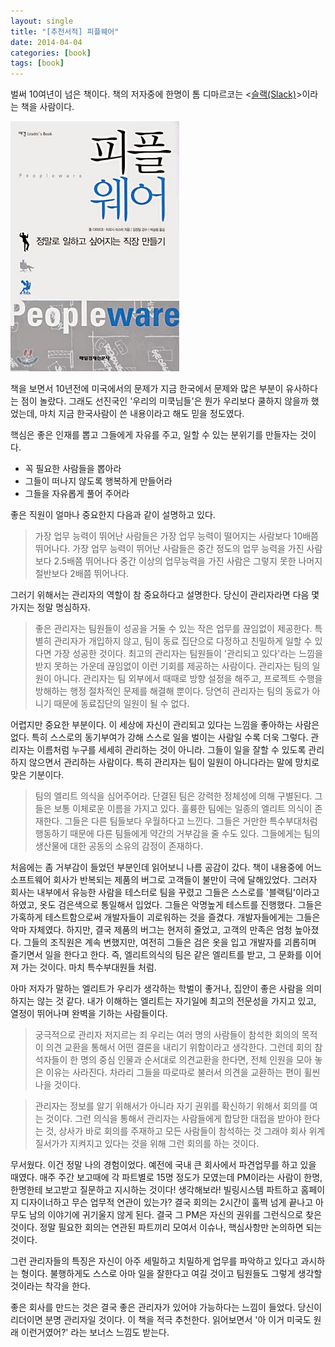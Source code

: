 ```yaml
---
layout: single
title: "[추천서적] 피플웨어"
date: 2014-04-04
categories: [book]
tags: [book]
---
```


벌써 10여년이 넘은 책이다.
책의 저자중에 한명이 톰 디마르코는 <[슬랙(Slack)](/book/2013/08/13/2013-08-13-book-slack)>이라는 책을 사람이다.

![peopleware](/assets/images/peopleware.jpg)

책을 보면서 10년전에 미국에서의 문제가 지금 한국에서 문제와 많은 부분이 유사하다는 점이 놀랐다.
그래도 선진국인 '우리의 미쿡님들'은 뭔가 우리보다 쿨하지 않을까 했었는데, 마치 지금 한국사람이 쓴 내용이라고 해도 믿을 정도였다.

핵심은 좋은 인재를 뽑고 그들에게 자유를 주고, 일할 수 있는 분위기를 만들자는 것이다.

-   꼭 필요한 사람들을 뽑아라
-   그들이 떠나지 않도록 행복하게 만들어라
-   그들을 자유롭게 풀어 주어라

좋은 직원이 얼마나 중요한지 다음과 같이 설명하고 있다.

> 가장 업무 능력이 뛰어난 사람들은 가장 업무 능력이 떨어지는 사람보다 10배쯤 뛰어나다.
> 가장 업무 능력이 뛰어난 사람들은 중간 정도의 업무 능력을 가진 사람보다 2.5배쯤 뛰어나다
> 중간 이상의 업무능력을 가진 사람은 그렇지 못한 나머지 절반보다 2배쯤 뛰어나다.

그러기 위해서는 관리자의 역할이 참 중요하다고 설명한다.
당신이 관리자라면 다음 몇 가지는 정말 명심하자.

> 좋은 관리자는 팀원들이 성공을 거둘 수 있는 작은 업무를 끊임없이 제공한다.
> 특별히 관리자가 개입하지 않고, 팀이 동료 집단으로 다정하고 친밀하게 일할 수 있다면 가장 성공한 것이다.
> 최고의 관리자는 팀원들이 '관리되고 있다'라는 느낌을 받지 못하는 가운데 끊임없이 이런 기회를 제공하는 사람이다.
> 관리자는 팀의 일원이 아니다. 관리자는 팀 외부에서 때때로 방향 설정을 해주고, 프로젝트 수행을 방해하는 행정 절차적인 문제를 해결해 뿐이다.
> 당연히 관리자는 팀의 동료가 아니기 때문에 동료집단의 일원이 될 수 없다.

어렵지만 중요한 부분이다. 이 세상에 자신이 관리되고 있다는 느낌을 좋아하는 사람은 없다. 특히 스스로의 동기부여가 강해 스스로 일을 벌이는 사람일 수록 더욱 그렇다.
관리자는 이름처럼 누구를 세세히 관리하는 것이 아니라. 그들이 일을 잘할 수 있도록 관리하지 않으면서 관리하는 사람이다.
특히 관리자는 팀이 일원이 아니다라는 말에 망치로 맞은 기분이다.

> 팀의 엘리트 의식을 심어주어라.
> 단결된 팀은 강력한 정체성에 의해 구별된다.
> 그들은 보통 이체로운 이름을 가지고 있다. 훌륭한 팀에는 일종의 엘리트 의식이 존재한다.
> 그들은 다른 팀들보다 우월하다고 느낀다. 그들은 거만한 특수부대처럼 행동하기 때문에 다른 팀들에게 약간의 거부감을 줄 수도 있다. 그들에게는 팀의 생산물에 대한 공동의 소유의 감정이 존재하다.

처음에는 좀 거부감이 들었던 부분인데 읽어보니 나름 공감이 갔다.
책이 내용중에 어느 소프트웨어 회사가 반복되는 제품의 버그로 고객들이 불만이 극에 달해있었다.
그러자 회사는 내부에서 유능한 사람을 테스터로 팀을 꾸렸고 그들은 스스로를 '블랙팀'이라고 하였고,
옷도 검은색으로 통일해서 입었다. 그들은 악명높게 테스트를 진행했다. 그들은 가혹하게 테스트함으로써
개발자들이 괴로워하는 것을 즐겼다. 개발자들에게는 그들은 악마 자체였다.
하지만, 결국 제품의 버그는 현저히 줄었고, 고객의 만족은 엄청 높아졌다. 그들의 조직원은 계속 변했지만, 여전히 그들은 검은 옷을 입고 개발자를 괴롭히며 즐기면서 일을 한다고 한다.
즉, 엘리트의식의 팀은 같은 엘리트를 받고, 그 문화를 이어져 가는 것이다. 마치 특수부대원들 처럼.

아마 저자가 말하는 엘리트가 우리가 생각하는 학벌이 좋거나, 집안이 좋은 사람을 의미하지는 않는 것 같다. 내가 이해하는 엘리트는 자기일에 최고의 전문성을 가지고 있고, 열정이 뛰어나며 완벽을 기하는 사람들이다.

> 궁극적으로 관리자 저지르는 죄
> 우리는 여러 명의 사람들이 참석한 회의의 목적이 의견 교환을 통해서 어떤 결론을 내리기 위함이라고
> 생각한다. 그런데 회의 참석자들이 한 명의 중심 인물과 순서대로 의견교환을 한다면, 전체 인원을 모아 놓은 이유는 사라진다.
> 차라리 그들을 따로따로 불러서 의견을 교환하는 편이 휠씬 나을 것이다.

> 관리자는 정보를 알기 위해서가 아니라 자기 권위를 확신하기 위해서 회의를 여는 것이다.
> 그런 의식을 통해서 관리자는 사람들에게 합당한 대접을 받아야 한다는 것, 상사가 바로 회의를 주재하고
> 모든 사람들이 참석하는 것 그래야 회사 위계질서가가 지켜지고 있다는 것을 위해 그런 회의를 하는 것이다.

무서웠다. 이건 정말 나의 경험이었다.
예전에 국내 큰 회사에서 파견업무를 하고 있을 때였다. 매주 주간 보고때에 각 파트별로 15명 정도가 모였는데 PM이라는 사람이 한명, 한명한테 보고받고 질문하고 지시하는 것이다!
생각해보라! 빌링시스템 파트하고 홈페이지 디자이너하고 무슨 업무적 연관이 있는가? 결국 회의는 2시간이 훌쩍 넘게 끝나고 아무도 남의 이야기에 귀기울지 않게 된다.
결국 그 PM은 자신의 권위를 그런식으로 찾은 것이다. 정말 필요한 회의는 연관된 파트끼리 모여서 이슈나, 핵심사항만 논의하면 되는 것이다.

그런 관리자들의 특징은 자신이 아주 세밀하고 치밀하게 업무를 파악하고 있다고 과시하는 형이다.
불행하게도 스스로 아마 일을 잘한다고 여길 것이고 팀원들도 그렇게 생각할 것이라는 착각을 한다.

좋은 회사를 만드는 것은 결국 좋은 관리자가 있어야 가능하다는 느낌이 들었다.
당신이 리더이면 분명 관리자일 것이다. 이 책을 적극 추천한다.
읽어보면서 '아 이거 미국도 원래 이런거였어?' 라는 보너스 느낌도 받는다.
